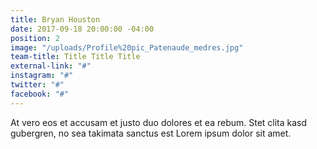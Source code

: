 ```yaml
---
title: Bryan Houston
date: 2017-09-18 20:00:00 -04:00
position: 2
image: "/uploads/Profile%20pic_Patenaude_medres.jpg"
team-title: Title Title Title
external-link: "#"
instagram: "#"
twitter: "#"
facebook: "#"
---
```


At vero eos et accusam et justo duo dolores et ea rebum. Stet clita kasd gubergren, no sea takimata sanctus est Lorem ipsum dolor sit amet.